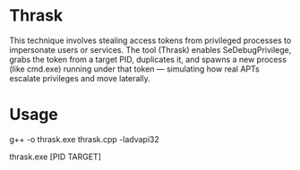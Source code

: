 # Thrask

This technique involves stealing access tokens from privileged processes to impersonate users or services. The tool (Thrask) enables SeDebugPrivilege, grabs the token from a target PID, duplicates it, and spawns a new process (like cmd.exe) running under that token — simulating how real APTs escalate privileges and move laterally.

# Usage

g++ -o thrask.exe thrask.cpp -ladvapi32

thrask.exe [PID TARGET]

